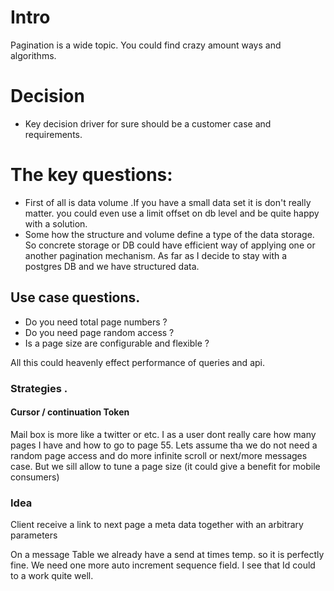 # Intro 
Pagination is a wide topic. You could find crazy amount ways and algorithms. 
# Decision 
- Key decision driver for sure should be a customer case and requirements. 

# The key questions:
- First of all is data volume .If you have a small data set it is don't really matter. you could even use a
limit offset on db level and be quite happy with a solution. 
- Some how the structure and volume define a type of the data storage. So concrete storage or DB could have 
efficient way of applying one or another pagination mechanism. As far as I decide to stay with a postgres DB and we have structured data.
## Use case questions.
- Do you need total page numbers ?
- Do you need page random access ?
- Is a page size are configurable and flexible ?

All this could heavenly effect performance of queries and api. 

### Strategies . 

#### Cursor / continuation Token  
Mail box is more like a twitter or etc. I as a user dont really care how many pages I have and how to go to page 55.
Lets assume tha we do not need a random page access and do more infinite scroll or next/more messages case. 
But we sill allow to tune a page size (it could give a benefit for mobile consumers)

### Idea
 Client receive a link to next page a meta data together with an arbitrary parameters 
 
  
 On a message Table we already have a send at times temp. so it is perfectly fine.
 We need one more auto increment sequence field. I see that Id could to a work quite well.
  
  
 

    
  
 